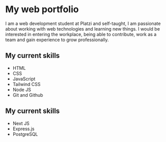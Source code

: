 # My web portfolio
I am a web development student at Platzi and self-taught, I am passionate about working with web technologies and learning new things. I would be interested in entering the workplace, being able to contribute, work as a team and gain experience to grow professionally.

## My current skills
- HTML
- CSS
- JavaScript
- Tailwind CSS
- Node JS
- Git and Github

## My current skills
- Next JS
- Express.js
- PostgreSQL